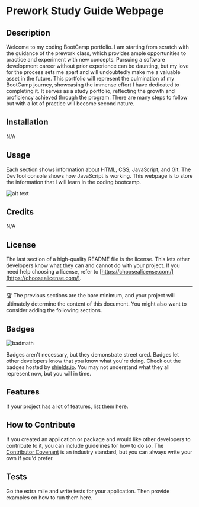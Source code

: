 # Prework Study Guide Webpage

## Description

Welcome to my coding BootCamp portfolio. I am starting from scratch with the guidance of the prework class, which provides ample opportunities to practice and experiment with new concepts. Pursuing a software development career without prior experience can be daunting, but my love for the process sets me apart and will undoubtedly make me a valuable asset in the future. This portfolio will represent the culmination of my BootCamp journey, showcasing the immense effort I have dedicated to completing it. It serves as a study portfolio, reflecting the growth and proficiency achieved through the program. There are many steps to follow but with a lot of practice will become second nature.

## Installation

N/A

## Usage

Each section shows information about HTML, CSS, JavaScript, and Git. The DevTool console shows how JavaScript is working. This webpage is to store the information that I will learn in the coding bootcamp.

![alt text](assets/images/screenshot.png)

## Credits

N/A

## License

The last section of a high-quality README file is the license. This lets other developers know what they can and cannot do with your project. If you need help choosing a license, refer to [https://choosealicense.com/](https://choosealicense.com/).

---

🏆 The previous sections are the bare minimum, and your project will ultimately determine the content of this document. You might also want to consider adding the following sections.

## Badges

![badmath](https://img.shields.io/github/languages/top/nielsenjared/badmath)

Badges aren't necessary, but they demonstrate street cred. Badges let other developers know that you know what you're doing. Check out the badges hosted by [shields.io](https://shields.io/). You may not understand what they all represent now, but you will in time.

## Features

If your project has a lot of features, list them here.

## How to Contribute

If you created an application or package and would like other developers to contribute to it, you can include guidelines for how to do so. The [Contributor Covenant](https://www.contributor-covenant.org/) is an industry standard, but you can always write your own if you'd prefer.

## Tests

Go the extra mile and write tests for your application. Then provide examples on how to run them here.